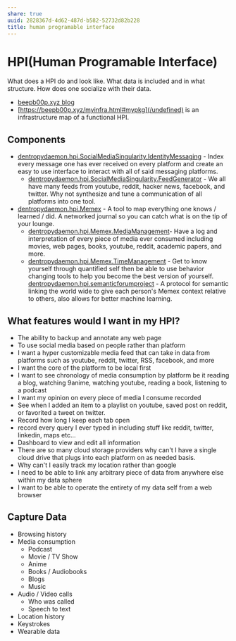 ```yaml
---
share: true
uuid: 2828367d-4d62-487d-b582-52732d82b228
title: human programable interface
---
```

# HPI(Human Programable Interface)

What does a HPI do and look like. What data is included and in what structure. How does one socialize with their data.

* [beepb00p.xyz blog](https://beepb00p.xyz/hpi.html)
* [https://beepb00p.xyz/myinfra.html#mypkg](/undefined) is an infrastructure map of a functional HPI.

## Components

* [dentropydaemon.hpi.SocialMediaSingularity.IdentityMessaging](/undefined) - Index every message one has ever received on every platform and create an easy to use interface to interact with all of said messaging platforms.
  * [dentropydaemon.hpi.SocialMediaSingularity.FeedGenerator](/undefined) - We all have many feeds from youtube, reddit, hacker news, facebook, and twitter. Why not synthesize and tune a communication of all platforms into one tool.
* [dentropydaemon.hpi.Memex](/undefined) - A tool to map everything one knows / learned / did. A networked journal so you can catch what is on the tip of your lounge.
  * [dentropydaemon.hpi.Memex.MediaManagement](/undefined)- Have a log and interpretation of every piece of media ever consumed including movies, web pages, books, youtube, reddit, academic papers, and more.
  * [dentropydaemon.hpi.Memex.TimeManagement](/undefined) - Get to know yourself through quantified self then be able to use behavior changing tools to help you become the best version of yourself.
[dentropydaemon.hpi.semanticforumproject](/undefined) - A protocol for semantic linking the world wide to give each person's Memex context relative to others, also allows for better machine learning.


## What features would I want in my HPI?

* The ability to backup and annotate any web page
* To use social media based on people rather than platform
* I want a hyper customizable media feed that can take in data from platforms such as youtube, reddit, twitter, RSS, facebook, and more
* I want the core of the platform to be local first
* I want to see chronology of media consumption by platform be it reading a blog, watching 9anime, watching youtube, reading a book, listening to a podcast
* I want my opinion on every piece of media I consume recorded
* See when I added an item to a playlist on youtube, saved post on reddit, or favorited a tweet on twitter.
* Record how long I keep each tab open
* record every query I ever typed in including stuff like reddit, twitter, linkedin, maps etc...
* Dashboard to view and edit all information
* There are so many cloud storage providers why can't I have a single cloud drive that plugs into each platform on as needed basis.
* Why can't I easily track my location rather than google
* I need to be able to link any arbitrary piece of data from anywhere else within my data sphere
* I want to be able to operate the entirety of my data self from a web browser

## Capture Data

* Browsing history
* Media consumption
  * Podcast
  * Movie / TV Show
  * Anime
  * Books / Audiobooks
  * Blogs
  * Music
* Audio / Video calls
  * Who was called
  * Speech to text
* Location history
* Keystrokes
* Wearable data